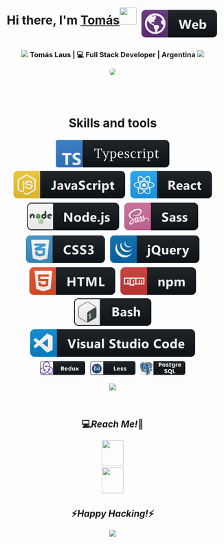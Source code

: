 <h1 align='center'>Hi there, I'm <a href="https://tomaslaus.vercel.app/">Tomás</a><img src="https://user-images.githubusercontent.com/1303154/88677602-1635ba80-d120-11ea-84d8-d263ba5fc3c0.gif" width=40 height=40/> <img src="https://github.com/MikeCodesDotNET/ColoredBadges/raw/master/svg/dev/misc/web.svg" alt="web" style="vertical-align:top; margin:6px 4px"></h1>


<div align="center">
<h3><img src="https://media.giphy.com/media/WUlplcMpOCEmTGBtBW/giphy.gif" width="30"> Tomás Laus | 💻 Full Stack Developer | Argentina <img src="https://external-content.duckduckgo.com/iu/?u=https%3A%2F%2Fflagdownload.com%2Fwp-content%2Fuploads%2FFlag_of_Argentina_Flat_Round-1024x1024.png&f=1&nofb=1" width="30"></h3>
  <img src="https://media.giphy.com/media/rEug7UFYzpvP2/giphy.gif" width="500" style="border-radius:50%">
</div>


<br />
<br />
<br />

### <h1 align='center'>Skills and tools </h1>

<p align="center">
  <img src="media/qt.svg" alt="ts" style="vertical-align:top; margin:4px">
  <img src="https://raw.githubusercontent.com/8bithemant/8bithemant/master/svg/dev/languages/js.svg" alt="js" style="vertical-align:top; margin:4px">
  <img src="https://raw.githubusercontent.com/8bithemant/8bithemant/master/svg/dev/frameworks/react.svg" alt="react" style="vertical-align:top; margin:4px">
  <img src="https://github.com/MikeCodesDotNET/ColoredBadges/raw/master/svg/dev/frameworks/nodejs.svg" alt="nodejs" style="vertical-align:top; margin:6px 4px">
  <img src="https://github.com/MikeCodesDotNET/ColoredBadges/raw/master/svg/dev/languages/sass.svg" alt="sass" style="vertical-align:top; margin:6px 4px">
  <img src="https://github.com/MikeCodesDotNET/ColoredBadges/raw/master/svg/dev/languages/css3.svg" alt="bootstrap" style="vertical-align:top; margin:6px 4px"> 
  <img src="https://github.com/MikeCodesDotNET/ColoredBadges/raw/master/svg/dev/frameworks/jquery.svg" alt="jquery" style="vertical-align:top; margin:6px 4px">
  <img src="https://raw.githubusercontent.com/8bithemant/8bithemant/master/svg/dev/languages/html.svg" alt="html" style="vertical-align:top; margin:4px">   

  <img src="https://raw.githubusercontent.com/8bithemant/8bithemant/master/svg/dev/services/npm.svg" alt="npm" style="vertical-align:top; margin:4px">
  <img src="https://raw.githubusercontent.com/8bithemant/8bithemant/master/svg/dev/tools/bash.svg" alt="bash" style="vertical-align:top; margin:4px">
  <img src="https://raw.githubusercontent.com/8bithemant/8bithemant/master/svg/dev/tools/visualstudio_code.svg" alt="vscode" style="vertical-align:top; margin:4px">
  
   <img src="media/eclipse.png" alt="redux" style="vertical-align:top; margin:6px 4px">
  <img src="media/lesscss.png" alt="less" style="vertical-align:top; margin:6px 4px">
  <img src="media/PostgreSQL.png" alt="less" style="vertical-align:top; margin:6px 4px">
  


</p>

<!--  -->

<p align="center" >
   <a href="https://github.com/TomasLaus/github-readme-stats"> 
   <img  src="https://github-readme-stats.vercel.app/api?username=TomasLaus&&show_icons=true&theme=monokai&count_private=true&hide=stars,prs,issues,contribs&hide_border=true&border_radius=15"/>
 </a>
</p>


<br />


<h2 align='center'>💻<i>Reach Me!</i>📲</h2>
<p align='center'>
  <a href="https://tomaslaus.vercel.app/"><img src="https://external-content.duckduckgo.com/iu/?u=https%3A%2F%2Fcdn2.iconfinder.com%2Fdata%2Ficons%2Fseo-internet-marketing-6%2F256%2FPortfolio-512.png&f=1&nofb=1" width=50 height=60 /></a><br>
  <a href="https://www.linkedin.com/in/tomaslaus/" ><img src="https://www.svgrepo.com/show/157006/linkedin.svg" width=50 height=60 /><i align='center'></i></a>
</p>

<h2 align='center'>⚡️<i>Happy Hacking!</i>⚡️</h2>
<p align="center">
   <img src="https://media.giphy.com/media/f9XgHHnPnDjOF1hWpl/giphy.gif" />
   </p>
   
   
<br />


